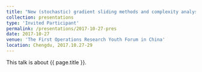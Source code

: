 ```yaml
---
title: "New (stochastic) gradient sliding methods and complexity analysis"
collection: presentations
type: 'Invited Participant'
permalink: /presentations/2017-10-27-pres
date: 2017-10-27
venue: 'The First Operations Research Youth Forum in China'
location: Chengdu, 2017.10.27-29
---
```


This talk is about {{ page.title }}.
